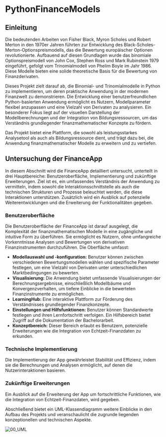 # PythonFinanceModels
## Einleitung

Die bedeutenden Arbeiten von Fisher Black, Myron Scholes und Robert Merton in den 1970er Jahren führten zur Entwicklung des Black-Scholes-Merton-Optionspreismodells, das die Bewertung europäischer Optionen revolutionierte. Aufbauend auf diesen Grundlagen wurde das binomiale Optionspreismodell von John Cox, Stephen Ross und Mark Rubinstein 1979 eingeführt, gefolgt vom Trinomialmodell von Phelim Boyle im Jahr 1986. Diese Modelle bieten eine solide theoretische Basis für die Bewertung von Finanzderivaten.

Dieses Projekt zielt darauf ab, die Binomial- und Trinomialmodelle in Python zu implementieren, um deren praktische Anwendung in der modernen Finanzwelt zu demonstrieren. Die Entwicklung einer benutzerfreundlichen Python-basierten Anwendung ermöglicht es Nutzern, Modellparameter flexibel anzupassen und eine Vielzahl von Derivaten zu analysieren. Ein besonderer Fokus liegt auf der visuellen Darstellung der Modellberechnungen und der Integration von Bildungsressourcen, um das Verständnis grundlegender finanzmathematischer Konzepte zu fördern.

Das Projekt bietet eine Plattform, die sowohl als leistungsstarkes Analysetool als auch als Bildungsressource dient, und trägt dazu bei, die Anwendung finanzmathematischer Modelle zu erweitern und zu vertiefen.

## Untersuchung der FinanceApp

In diesem Abschnitt wird die FinanceApp detailliert untersucht, unterteilt in drei Hauptbereiche: Benutzeroberfläche, Implementierung und zukünftige Erweiterungen. Ziel ist es, ein umfassendes Verständnis der Anwendung zu vermitteln, indem sowohl die Interaktionsschnittstelle als auch die technischen Strukturen und Prozesse beleuchtet werden, die diese Interaktionen unterstützen. Zusätzlich wird ein Ausblick auf potenzielle Weiterentwicklungen und die Erweiterung der Funktionalitäten gegeben.

### Benutzeroberfläche

Die Benutzeroberfläche der FinanceApp ist darauf ausgelegt, die Komplexität der finanzmathematischen Modelle in eine zugängliche und intuitive Form zu überführen. Sie ermöglicht es Nutzern, ohne umfangreiche Vorkenntnisse Analysen und Bewertungen von derivativen Finanzinstrumenten durchzuführen. Die Oberfläche umfasst:

- **Modellauswahl und -konfiguration:** Benutzer können zwischen verschiedenen Bewertungsmodellen wählen und spezifische Parameter festlegen, um eine Vielzahl von Derivaten unter unterschiedlichen Marktbedingungen zu bewerten.
- **Visualisierung:** Die Anwendung bietet umfassende Visualisierungen der Berechnungsergebnisse, einschließlich Modellbäume und Konvergenzverhalten, um tiefere Einblicke in die bewerteten Finanzinstrumente zu ermöglichen.
- **LearningHub:** Eine interaktive Plattform zur Förderung des Verständnisses grundlegender Finanzkonzepte.
- **Einstellungen und Hilfsfunktionen:** Benutzer können Standardwerte festlegen und ihren Lernfortschritt verfolgen. Ein Hilfsbereich bietet Zugriff auf die Dokumentation der Bachelorarbeit.
- **Konzeptbereich:** Dieser Bereich erlaubt es Benutzern, potenzielle Erweiterungen wie die Integration von Echtzeit-Finanzdaten zu erkunden.

### Technische Implementierung

Die Implementierung der App gewährleistet Stabilität und Effizienz, indem sie die Berechnungen und Analysen ermöglicht, auf denen die Nutzerinteraktionen basieren.

### Zukünftige Erweiterungen

Ein Ausblick auf die Erweiterung der App um fortschrittliche Funktionen, wie die Integration von Echtzeit-Finanzdaten, wird gegeben.

Abschließend bietet ein UML-Klassendiagramm weitere Einblicke in den Aufbau des Projekts und veranschaulicht die zugrunde liegenden konzeptionellen und technischen Aspekte.

![00_UML](https://github.com/user-attachments/assets/e81ba218-fbff-4622-8f77-704ca86c2c7d)
